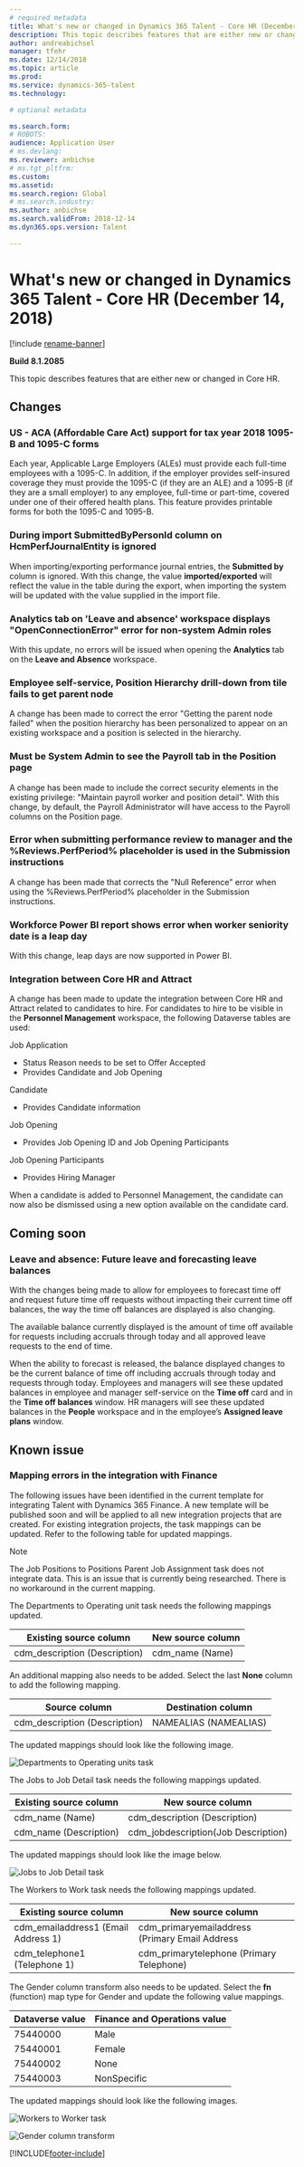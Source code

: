 ```yaml
---
# required metadata
title: What's new or changed in Dynamics 365 Talent - Core HR (December 14, 2018)
description: This topic describes features that are either new or changed in Microsoft Dynamics 365 Talent - Core HR for December 14, 2018.
author: andreabichsel
manager: tfehr
ms.date: 12/14/2018
ms.topic: article
ms.prod: 
ms.service: dynamics-365-talent
ms.technology: 

# optional metadata

ms.search.form: 
# ROBOTS: 
audience: Application User
# ms.devlang: 
ms.reviewer: anbichse
# ms.tgt_pltfrm: 
ms.custom: 
ms.assetid: 
ms.search.region: Global
# ms.search.industry: 
ms.author: anbichse
ms.search.validFrom: 2018-12-14
ms.dyn365.ops.version: Talent

---
```

# What's new or changed in Dynamics 365 Talent - Core HR (December 14, 2018)

[!include [rename-banner](~/includes/cc-data-platform-banner.md)]

**Build 8.1.2085**

This topic describes features that are either new or changed in Core HR.

## Changes

### US - ACA (Affordable Care Act) support for tax year 2018 1095-B and 1095-C forms

Each year, Applicable Large Employers (ALEs) must provide each full-time employees with a 1095-C. In addition, if the employer provides self-insured coverage they must provide the 1095-C (if they are an ALE) and a 1095-B (if they are a small employer) to any employee, full-time or part-time, covered under one of their offered health plans. This feature provides printable forms for both the 1095-C and 1095-B.

### During import SubmittedByPersonId column on HcmPerfJournalEntity is ignored

When importing/exporting performance journal entries, the **Submitted by** column is ignored. With this change, the value **imported/exported** will reflect the value in the table during the export, when importing the system will be updated with the value supplied in the import file.

### Analytics tab on 'Leave and absence' workspace displays "OpenConnectionError" error for non-system Admin roles

With this update, no errors will be issued when opening the **Analytics** tab on the **Leave and Absence** workspace.

### Employee self-service, Position Hierarchy drill-down from tile fails to get parent node

A change has been made to correct the error "Getting the parent node failed" when the position hierarchy has been personalized to appear on an existing workspace and a position is selected in the hierarchy.  

### Must be System Admin to see the Payroll tab in the Position page

A change has been made to include the correct security elements in the existing privilege: "Maintain payroll worker and position detail". With this change, by default, the Payroll Administrator will have access to the Payroll columns on the Position page.

### Error when submitting performance review to manager and the %Reviews.PerfPeriod% placeholder is used in the Submission instructions

A change has been made that corrects the "Null Reference" error when using the %Reviews.PerfPeriod% placeholder in the Submission instructions.

### Workforce Power BI report shows error when worker seniority date is a leap day

With this change, leap days are now supported in Power BI.

### Integration between Core HR and Attract

A change has been made to update the integration between Core HR and Attract related to candidates to hire. For candidates to hire to be visible in the **Personnel Management** workspace, the following Dataverse tables are used:

Job Application
- Status Reason needs to be set to Offer Accepted
-	Provides Candidate and Job Opening

Candidate
-	Provides Candidate information

Job Opening
-	Provides Job Opening ID and Job Opening Participants

Job Opening Participants
-	Provides Hiring Manager

When a candidate is added to Personnel Management, the candidate can now also be dismissed using a new option available on the candidate card.

## Coming soon

### Leave and absence: Future leave and forecasting leave balances

With the changes being made to allow for employees to forecast time off and request future time off requests without impacting their current time off balances, the way the time off balances are displayed is also changing. 

The available balance currently displayed is the amount of time off available for requests including accruals through today and all approved leave requests to the end of time. 

When the ability to forecast is released, the balance displayed changes to  be the current balance of time off including accruals through today and requests through today. Employees and managers will see these updated balances in employee and manager self-service on the **Time off** card and in the **Time off balances** window. HR managers will see these updated balances in the **People** workspace and in the employee’s **Assigned leave plans** window.

## Known issue

### Mapping errors in the integration with Finance

The following issues have been identified in the current template for integrating Talent with Dynamics 365 Finance. A new template will be published soon and will be applied to all new integration projects that are created. For existing integration projects, the task mappings can be updated. Refer to the following table for updated mappings. 

>[!NOTE]
> The Job Positions to Positions Parent Job Assignment task does not integrate data. This is an issue that is currently being researched. There is no workaround in the current mapping. 

The Departments to Operating unit task needs the following mappings updated.

| Existing source column          | New source column |
| -------------------------------|------------------|
| cdm_description (Description)  | cdm_name (Name)  |

An additional mapping also needs to be added. Select the last **None** column to add the following mapping.

| Source column                   | Destination column    |
| -------------------------------|----------------------|
| cdm_description (Description)  | NAMEALIAS (NAMEALIAS)|

The updated mappings should look like the following image.

![Departments to Operating units task](./media/DepartmentMapping.png)


The Jobs to Job Detail task needs the following mappings updated.

| Existing source column          | New source column                   |
| -------------------------------|------------------------------------|
| cdm_name (Name)                | cdm_description (Description)      |
| cdm_name (Description)         | cdm_jobdescription(Job Description)|


The updated mappings should look like the image below.

![Jobs to Job Detail task](./media/JobMapping.png)

The Workers to Work task needs the following mappings updated.

| Existing source column                 | New source column                               |
| --------------------------------------|------------------------------------------------|
| cdm_emailaddress1 (Email Address 1)   | cdm_primaryemailaddress (Primary Email Address |
| cdm_telephone1 (Telephone 1)          | cdm_primarytelephone (Primary Telephone)       |

The Gender column transform also needs to be updated. Select the **fn** (function) map type for Gender and update the following value mappings.

| Dataverse value                   | Finance and Operations value                     |
| ----------------------------|--------------------------------------------------|
| 75440000                    | Male                                             |
| 75440001                    | Female                                           |
| 75440002                    | None                                             | 
| 75440003                    | NonSpecific                                      |

The updated mappings should look like the following images.

![Workers to Worker task](./media/WorkerMapping.png)

![Gender column transform](./media/WorkerTransform.png)


[!INCLUDE[footer-include](../includes/footer-banner.md)]
